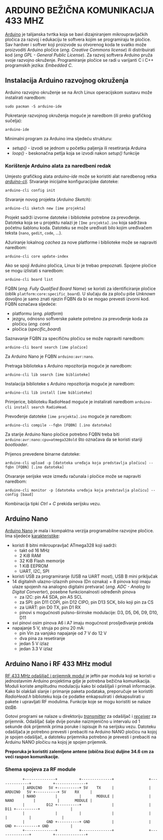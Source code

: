 # ARDUINO BEŽIČNA KOMUNIKACIJA 433 MHZ

[Arduino](https://www.arduino.cc/) je talijanska tvrtka koja se bavi dizajniranjem mikroupravljačkih pločica za razvoj i edukaciju te softvera kojim se programiraju te pločice. Sav hardver i softver koji proizvode su otvorenog koda te svatko može proizvoditi Arduino pločice (*eng. Creative Commons license*) ili distribuirati kod (*eng GPL - General Public License*). Za razvoj softvera Arduino pruža svoje razvojno okruženje. Programiranje pločice se radi u varijanti C i C++ programskih jezika: *Embedded C*.

## Instalacija Arduino razvojnog okruženja

Arduino razvojno okruženje se na Arch Linux operacijskom sustavu može instalirati naredbom:
```
sudo pacman -S arduino-ide
```

Pokretanje razvojnog okruženja moguće je naredbom (ili preko grafičkog sučelja):
```
arduino-ide
```

Minimalni program za Arduino ima sljedeću strukturu:

- *setup()* - izvodi se jednom u početku paljenja ili resetiranja Arduina
- *loop()* - beskonačna petlja koja se izvodi nakon *setup()* funkcije

### Korištenje Arduino alata za naredbeni redak

Umjesto grafičkog alata *arduino-ide* može se koristiti alat naredbenog retka [*arduino-cli*](https://arduino.github.io/arduino-cli/1.0/). Stvaranje inicijalne konfiguracijske datoteke:

```
arduino-cli config init
```

Stvaranje novog projekta (*Arduino Sketch*):

```
arduino-cli sketch new [ime projekta]
```

Projekt sadrži izvorne datoteke i biblioteke potrebne za prevođenje. Datoteka koja se u projektu nalazi je ```[Ime projekta].ino``` koja sadržava početnu šablonu koda. Datoteku se može uređivati bilo kojim uređivačem teksta (```nano```, ```gedit```, ```code```, ...).

Ažuriranje lokalnog *cachea* za nove platforme i biblioteke može se napraviti naredbom:

```
arduino-cli core update-index
```

Ako se spoji Arduino pločica, Linux bi je trebao prepoznati. Spojene pločice se mogu izlistati s naredbom:
```
arduino-cli board list
```

FQBN (*eng. Fully Qualified Board Name*) se koristi za identificiranje pločice (oblik ```platform:core:specific_board```). U slučaju da za ploču piše *Unknown* dovoljno je samo znati njezin FQBN da bi se mogao prevesti izvorni kod. FQBN označava sljedeće:

- platformu (*eng. platform*)
- jezgru, odnosno softverske pakete potrebno za prevođenje koda za pločicu (*eng. core*)
- pločica (*specific_board*)

Saznavanje FQBN za specifičnu pločicu se može napraviti naredbom:

```
arduino-cli board search [ime pločice]
```

Za Arduino Nano je FQBN ```arduino:avr:nano```.

Pretraga biblioteka s Arduino repozitorija moguće je naredbom:

```
arduino-cli lib search [ime biblioteke]
```

Instalacija biblioteke s Arduino repozitorija moguće je naredbom:

```
arduino-cli lib install [ime biblioteke]
```

Primjerice, biblioteku RadioHead moguće je instalirati naredbom ```arduino-cli install search RadioHead```.

Prevođenje datoteke ```[ime projekta].ino``` moguće je naredbom:

```
arduino-cli compile --fqbn [FQBN] [.ino datoteka]
```

Za starije Arduino Nano pločice potrebno FQBN treba biti ```arduino:avr:nano:cpu=atmega328old``` što označava da se koristi stariji *bootloader*.

Prijenos prevedene binarne datoteke:

```
arduino-cli upload -p [datoteka uređaja koja predstavlja pločicu] --fqbn [FQBN] [.ino datoteka]
```

Otvaranje serijske veze između računala i pločice može se napraviti naredbom:

```
arduino-cli monitor -p [datoteka uređaja koja predstavlja pločicu] --config [baud]
```

Kombinacija tipki *Ctrl + C* prekida serijsku vezu.

## Arduino Nano

[Arduino Nano](https://docs.arduino.cc/hardware/nano/#features) je mala i kompaktna verzija programabilne razvojne pločice. Ima sljedeće [karakteristike](https://docs.arduino.cc/resources/pinouts/A000005-full-pinout.pdf):

- koristi 8 bitni mikroupravljač ATmega328 koji sadrži:
	- takt od 16 MHz
	- 2 KiB RAM
	- 32 KiB Flash memorije
	- 1 KiB EEPROM
	- UART, I2C, SPI
- koristi USB za programiranje (USB na UART most), USB B mini priključak
- 14 digitalnih ulazno-izlaznih pinova (Dn oznaka) + 8 pinova koji imaju ulaze spojenih na analogno digitalni pretvarač (*eng. ADC - Analog to Digital Converter*), posebne funkcionalnosti određenih pinova
	- za I2C: pin A4 SDA, pin A5 SCL
	- za SPI: pin D11 COPI, pin D12 CIPO, pin D13 SCK, bilo koji pin za CS
	- za UART: pin D0 TX, pin D1 RX
	- pinovi s mogućnosti pulsno-širinske modulacije: D3, D5, D6, D9, D10, D11
- svi pinovi osim pinova A6 i A7 imaju mogućnost prosljeđivanje prekida
- napajanje 5 V, struja po pinu 20 mA:
	- pin Vin za vanjsko napajanje od 7 V do 12 V
	- dva pina za resetiranje
	- jedan 5 V izlaz
	- jedan 3.3 V izlaz

## Arduino Nano i RF 433 MHz modul

[RF 433 MHz odašiljač i prijemnik modul](https://www.alldatasheet.com/datasheet-pdf/view/1452032/ETC/433MHZ.html) je jeftin par modula koji se koristi u jednostavnim Arduino projektima gdje je potrebna bežična komunikacija. Moduli koriste amplitudnu modulaciju kako bi odašiljali i primali informacije. Kako bi olakšali slanje i primanje paketa podataka, preporučuje se koristiti *RadioHead.h* biblioteku koja će podatke enkapsulirati i dekapsulirati u pakete i upravljati RF modulima. Funkcije koje se mogu koristiti se nalaze [ovdje](https://www.airspayce.com/mikem/arduino/RadioHead/classRH__ASK.html).

Gotovi programi se nalaze u direktoriju [*transmitter*](transmitter) za odašiljač i [*receiver*](receiver) za prijemnik. Odašiljač šalje dvije poruke naizmjenično u intervalu od 1 sekunde dok prijemnik prima poruke i ispisuje ih na serijsku vezu. Datoteku odašiljača je potrebno prevesti i prebaciti na Arduino NANO pločicu na kojoj je spojen odašiljač, a datoteku prijemnika potrebno je prevesti i prebaciti na Arduinu NANO pločicu na kojoj je spojen prijemnik.

**Preporuka je koristiti zalemljene antene (obična žica) duljine 34.6 cm za veći raspon komunikacije.**

### Shema spojeva za RF module

```
        +--------------+          +--------------+                +--------------+          +--------------+
        | ARDUINO   5V +----------+ 5V    TX     |                | ARDUINO   5V +----------+ 5V    RX     |
        | NANO         |          |       MODULE |                | NANO         |          |       MODULE |
        |          D12 +----------+              |                |          D11 +----------+              |
        |              |          |              |                |              |          |              |
        |          GND +----------+ GND          |                |          GND +----------+ GND          |
        +--------------+          +--------------+                +--------------+          +--------------+
```
